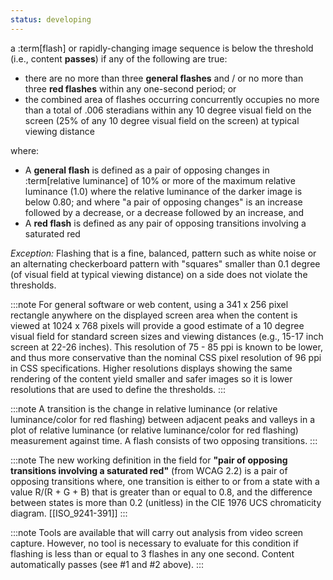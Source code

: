 ```yaml
---
status: developing
---
```


a :term[flash] or rapidly-changing image sequence is below the threshold (i.e., content **passes**) if any of the following are true: 

- there are no more than three **general flashes** and / or no more than three **red flashes** within any one-second period; or
- the combined area of flashes occurring concurrently occupies no more than a total of .006 steradians within any 10 degree visual field on the screen (25% of any 10 degree visual field on the screen) at typical viewing distance

where:

- A **general flash** is defined as a pair of opposing changes in :term[relative luminance] of 10% or more of the maximum relative luminance (1.0) where the relative luminance of the darker image is below 0.80; and where "a pair of opposing changes" is an increase followed by a decrease, or a decrease followed by an increase, and
- A **red flash** is defined as any pair of opposing transitions involving a saturated red

*Exception:* Flashing that is a fine, balanced, pattern such as white noise or an alternating checkerboard pattern with "squares" smaller than 0.1 degree (of visual field at typical viewing distance) on a side does not violate the thresholds.

:::note
For general software or web content, using a 341 x 256 pixel rectangle anywhere on the displayed screen area when the content is viewed at 1024 x 768 pixels will provide a good estimate of a 10 degree visual field for standard screen sizes and viewing distances (e.g., 15-17 inch screen at 22-26 inches). This resolution of 75 - 85 ppi is known to be lower, and thus more conservative than the nominal CSS pixel resolution of 96 ppi in CSS specifications. Higher resolutions displays showing the same rendering of the content yield smaller and safer images so it is lower resolutions that are used to define the thresholds. 
:::

:::note
A transition is the change in relative luminance (or relative luminance/color for red flashing) between adjacent peaks and valleys in a plot of relative luminance (or relative luminance/color for red flashing) measurement against time. A flash consists of two opposing transitions. 
:::

:::note
The new working definition in the field for **"pair of opposing transitions involving a saturated red"** (from WCAG 2.2) is a pair of opposing transitions where, one transition is either to or from a state with a value R/(R + G + B) that is greater than or equal to 0.8, and the difference between states is more than 0.2 (unitless) in the CIE 1976 UCS chromaticity diagram. [[ISO_9241-391]]
:::

:::note
Tools are available that will carry out analysis from video screen capture. However, no tool is necessary to evaluate for this condition if flashing is less than or equal to 3 flashes in any one second. Content automatically passes (see #1 and #2 above).
:::
